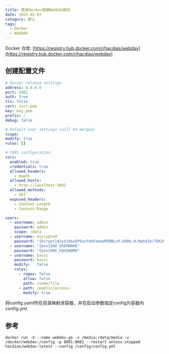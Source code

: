 ```yaml
---
title: 使用Docker搭建WebDAV服务
date: 2025-02-07
category: 默认
tags:
  - Docker
  - WebDAV
---
```

Docker 仓库: [https://registry.hub.docker.com/r/hacdias/webdav](https://registry.hub.docker.com/r/hacdias/webdav)

## 创建配置文件

```yaml
# Server related settings
address: 0.0.0.0
port: 5082
auth: true
tls: false
cert: cert.pem
key: key.pem
prefix: /
debug: false

# Default user settings (will be merged)
scope: .
modify: true
rules: []

# CORS configuration
cors:
  enabled: true
  credentials: true
  allowed_headers:
    - Depth
  allowed_hosts:
    - http://localhost:5082
  allowed_methods:
    - GET
  exposed_headers:
    - Content-Length
    - Content-Range

users:
  - username: admin
    password: admin
    scope: /data
  - username: encrypted
    password: "{bcrypt}$2y$10$zEP6oofmXFeHaeMfBNLnP.DO8m.H.Mwhd24/TOX2MWLxAExXi4qgi"
  - username: "{env}ENV_USERNAME"
    password: "{env}ENV_PASSWORD"
  - username: basic
    password: basic
    modify:   false
    rules:
      - regex: false
        allow: false
        path: /some/file
      - path: /public/access/
        modify: true
```

将config.yaml所在目录映射进容器，并在启动参数指定config为容器内config.yml

## 参考

```docker
docker run -d --name webdav-go -v /media:/data/media -v /docker/webdav:/config -p 8081:8081 --restart unless-stopped hacdias/webdav:latest --config /config/config.yml
```
